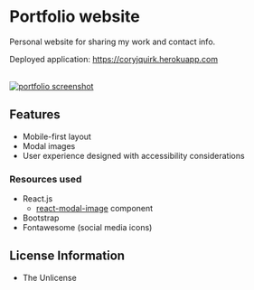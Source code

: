 # Portfolio website
Personal website for sharing my work and contact info.

Deployed application: https://coryjquirk.herokuapp.com

<br>
<a href="https://coryjquirk.herokuapp.com"><img src="https://raw.githubusercontent.com/coryjquirk/portfolio/master/client/public/assets/images/demo.gif" alt="portfolio screenshot"/></a>

## Features
* Mobile-first layout
* Modal images
* User experience designed with accessibility considerations

### Resources used
* React.js
    * [react-modal-image](https://github.com/aautio/react-modal-image) component
* Bootstrap
* Fontawesome (social media icons)

## License Information
* The Unlicense


